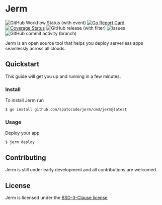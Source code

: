 # Jerm

![GitHub Workflow Status (with event)](https://img.shields.io/github/actions/workflow/status/spatocode/jerm/tests.yml) [![Go Report Card](https://goreportcard.com/badge/github.com/spatocode/jerm)](https://goreportcard.com/report/github.com/spatocode/jerm) [![Coverage Status](https://coveralls.io/repos/github/spatocode/jerm/badge.svg?branch=main)](https://coveralls.io/github/spatocode/jerm?branch=main) ![GitHub release (with filter)](https://img.shields.io/github/v/release/spatocode/jerm)
 ![issues](https://img.shields.io/github/issues/spatocode/jerm) ![GitHub commit activity (branch)](https://img.shields.io/github/commit-activity/m/spatocode/jerm)

Jerm is an open source tool that helps you deploy serverless apps seamlessly across all clouds.

## Quickstart

This guide will get you up and running in a few minutes.

### Install

To install Jerm run 

```
$ go install github.com/spatocode/jerm/cmd/jerm@latest
```

### Usage

Deploy your app

```
$ jerm deploy
```

## Contributing

Jerm is still under early development and all contributions are welcomed.

## License

Jerm is licensed under the [BSD-3-Clause license](https://github.com/spatocode/jerm/blob/main/LICENSE)
